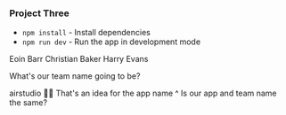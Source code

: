 ### Project Three

* `npm install` - Install dependencies
* `npm run dev` - Run the app in development mode


Eoin Barr
Christian Baker
Harry Evans 

What's our team name going to be?

airstudio 🤷‍♂️
That's an idea for the app name ^
Is our app and team name the same?


